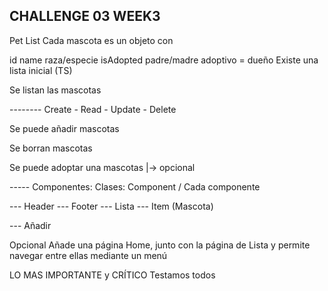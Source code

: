 ## CHALLENGE 03 WEEK3

Pet List
Cada mascota es un objeto con

id
name
raza/especie
isAdopted
padre/madre adoptivo = dueño
Existe una lista inicial (TS)

Se listan las mascotas

-------- Create - Read - Update - Delete

Se puede añadir mascotas

Se borran mascotas

Se puede adoptar una mascotas |-> opcional

----- Componentes: Clases: Component / Cada componente

--- Header --- Footer --- Lista --- Item (Mascota)

--- Añadir

Opcional
Añade una página Home, junto con la página de Lista y permite navegar entre ellas mediante un menú

LO MAS IMPORTANTE y CRÍTICO
Testamos todos
